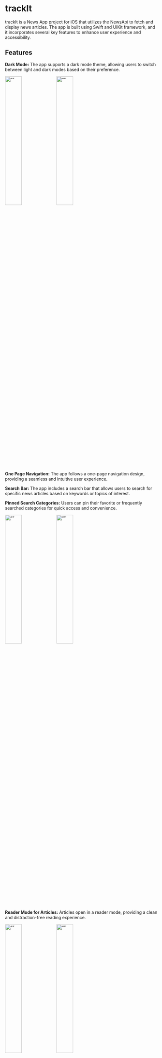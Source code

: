 # trackIt

trackIt is a News App project for iOS that utilizes the [NewsApi](https://newsapi.org) to fetch and display news articles. The app is built using Swift and UIKit framework, and it incorporates several key features to enhance user experience and accessibility.

## Features

**Dark Mode:** The app supports a dark mode theme, allowing users to switch between light and dark modes based on their preference. 
<p float="left">
<img src="https://user-images.githubusercontent.com/80788036/245189312-f7b73c79-2120-4d79-9ed2-4bd8b06f7ab2.png" alt= “” width="33%"/>
<img src="https://user-images.githubusercontent.com/80788036/245189352-a1758f69-4cca-456e-bf68-a4c899805c9c.png" alt= “” width="33%" />
</p>

**One Page Navigation:** The app follows a one-page navigation design, providing a seamless and intuitive user experience.

**Search Bar:** The app includes a search bar that allows users to search for specific news articles based on keywords or topics of interest.

**Pinned Search Categories:** Users can pin their favorite or frequently searched categories for quick access and convenience.
<p float="left">
<img src="https://user-images.githubusercontent.com/80788036/245190439-48319b83-1365-4599-acb1-67ad803b4a26.gif" alt= “” width="33%"/>
<img src="https://user-images.githubusercontent.com/80788036/245190475-7390ceb7-01d6-45bc-816e-9c1a072e9936.gif" alt= “” width="33%" />
</p>

**Reader Mode for Articles:** Articles open in a reader mode, providing a clean and distraction-free reading experience. 

<p float="left">
<img src="https://user-images.githubusercontent.com/80788036/245189350-d0c2f78b-d1dc-47a0-8da7-4b0716848ab9.png" alt= “” width="33%"/>
<img src="https://user-images.githubusercontent.com/80788036/245189361-8f5e7559-687f-4d01-bfef-c8395a787b9c.png" alt= “” width="33%" />
</p>

## Installation

To run the News App project on your iOS device or simulator, follow these steps:

Clone the repository to your local machine.
Open the project in Xcode.
Ensure you have the necessary dependencies and frameworks installed.
Build and run the app on your desired iOS device or simulator.
Please note that you may need to provide your own API key for the News API in order to fetch the news articles successfully. Make sure to update the relevant code with your API key.

## Requirements

Xcode 12.0 or later

Swift 5.0 or later

iOS 13.0 or later


## Credits

The News App project utilizes the News API (http://newsapi.org) to fetch news articles. The design inspiration for the Apple-like UI comes from Apple's official design guidelines and principles.

## License

This project is licensed under the [MIT](https://choosealicense.com/licenses/mit/) License. Feel free to modify and use it according to your needs.
